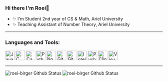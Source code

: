 ### Hi there I'm Roei👋

- ✨ I'm Student 2nd year of CS & Math, Ariel University 
- ✨ Teaching Assistant of Number Theory, Ariel University

---

### Languages and Tools:
<img align="left" alt= "Java" width="30px" src="https://i.ibb.co/64kLmDp/java.png" />
<img align="left" alt= "C" width="30px" src="https://i.ibb.co/5M1TdDD/c.png" />
<img align="left" alt= "C++" width="30px" src="https://i.ibb.co/jhv07kx/c.png" />
<img align="left" alt= "Python" width="30px" src="https://i.ibb.co/V33DMrQ/python.png" />
<img align="left" alt= "Node.js" height="30px" src="https://i.ibb.co/ZVGGFfz/nodejs.png" />
<img align="left" alt= "Github" width="30px" src="https://i.ibb.co/4W3kdkp/GitHub.png" />
<img align="left" alt= "Git" width="30px" src="https://i.ibb.co/0FNQXMy/git.png" />
<img align="left" alt= "Intellij" width="30px" src="https://i.ibb.co/rMJzrfk/Intelli-JIDEA.png" />
<img align="left" alt= "Pycharm" width="30px" src="https://i.ibb.co/SdBmZC2/pycharm.jpg" />
<img align="left" alt= "Clion" width="30px" src="https://i.ibb.co/SNgnXRz/clion.png" />
<img align="left" alt= "Visual Studio" width="30px" src="https://i.ibb.co/n7vwtsc/vs.png" />

<br />
<br />

---

<img align="left" alt="roei-birger Github Status" src="https://github-readme-stats.vercel.app/api?username=roei-birger&show_icons=true&theme=onedark">

<img align="left" alt="roei-birger Github Status" src="https://github-readme-stats.vercel.app/api/top-langs/?username=roei-birger&layout=compact&theme=onedark">
